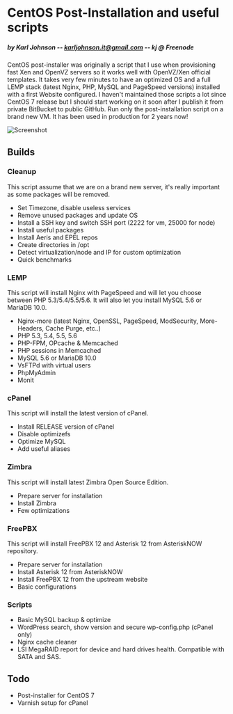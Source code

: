 # CentOS Post-Installation and useful scripts
##### by Karl Johnson -- karljohnson.it@gmail.com -- kj @ Freenode

CentOS post-installer was originally a script that I use when provisioning fast Xen and OpenVZ servers so it works well with OpenVZ/Xen official templates. It takes very few minutes to have an optimized OS and a full LEMP stack (latest Nginx, PHP, MySQL and PageSpeed versions) installed with a first Website configured. I haven't maintained those scripts a lot since CentOS 7 release but I should start working on it soon after I publish it from private BitBucket to public GitHub. Run only the post-installation script on a brand new VM. It has been used in production for 2 years now!


![Screenshot](https://github.com/karljohns0n/centos-postinstaller/raw/master/files/screenshot-c6.gif "Screenshot")

## Builds

### Cleanup

This script assume that we are on a brand new server, it's really important as some packages will be removed.

* Set Timezone, disable useless services
* Remove unused packages and update OS
* Install a SSH key and switch SSH port (2222 for vm, 25000 for node)
* Install useful packages
* Install Aeris and EPEL repos
* Create directories in /opt
* Detect virtualization/node and IP for custom optimization
* Quick benchmarks

### LEMP

This script will install Nginx with PageSpeed and will let you choose between PHP 5.3/5.4/5.5/5.6. It will also let you install MySQL 5.6 or MariaDB 10.0.

* Nginx-more (latest Nginx, OpenSSL, PageSpeed, ModSecurity, More-Headers, Cache Purge, etc..)
* PHP 5.3, 5.4, 5.5, 5.6
* PHP-FPM, OPcache & Memcached
* PHP sessions in Memcached
* MySQL 5.6 or MariaDB 10.0
* VsFTPd with virtual users
* PhpMyAdmin
* Monit

### cPanel

This script will install the latest version of cPanel.

* Install RELEASE version of cPanel
* Disable optimizefs
* Optimize MySQL
* Add useful aliases

### Zimbra

This script will install latest Zimbra Open Source Edition.

* Prepare server for installation
* Install Zimbra
* Few optimizations

### FreePBX

This script will install FreePBX 12 and Asterisk 12 from AsteriskNOW repository.

* Prepare server for installation
* Install Asterisk 12 from AsteriskNOW
* Install FreePBX 12 from the upstream website
* Basic configurations

### Scripts

* Basic MySQL backup & optimize
* WordPress search, show version and secure wp-config.php (cPanel only)
* Nginx cache cleaner
* LSI MegaRAID report for device and hard drives health. Compatible with SATA and SAS.

## Todo

* Post-installer for CentOS 7
* Varnish setup for cPanel